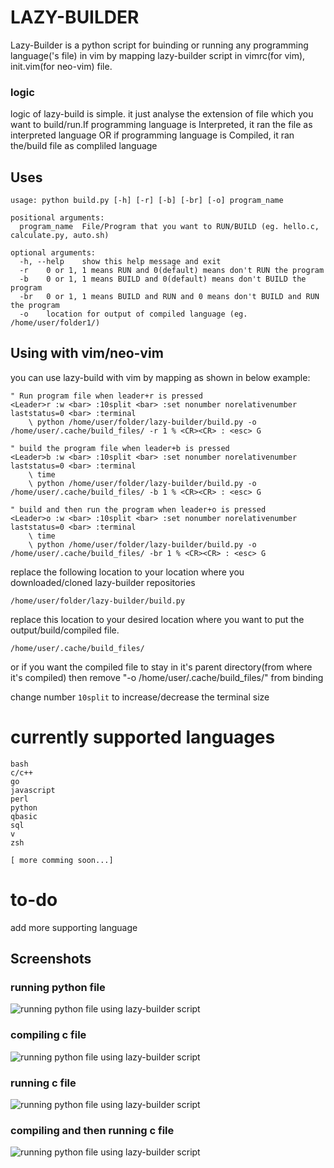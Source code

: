 # LAZY-BUILDER

Lazy-Builder is a python script for buinding or running any programming language('s file) in vim by mapping lazy-builder script in vimrc(for vim), init.vim(for neo-vim) file.

### logic
logic of lazy-build is simple. it just analyse the extension of file which you want to build/run.If programming language is Interpreted, it ran the file as interpreted language OR if programming language is Compiled, it ran the/build file as compliled language
 
## Uses


```
usage: python build.py [-h] [-r] [-b] [-br] [-o] program_name

positional arguments:
  program_name  File/Program that you want to RUN/BUILD (eg. hello.c, calculate.py, auto.sh)

optional arguments:
  -h, --help    show this help message and exit
  -r    0 or 1, 1 means RUN and 0(default) means don't RUN the program
  -b    0 or 1, 1 means BUILD and 0(default) means don't BUILD the program
  -br   0 or 1, 1 means BUILD and RUN and 0 means don't BUILD and RUN the program
  -o    location for output of compiled language (eg. /home/user/folder1/)

```

## Using with vim/neo-vim
you can use lazy-build with vim by mapping as shown in below example:
```
" Run program file when leader+r is pressed
<Leader>r :w <bar> :10split <bar> :set nonumber norelativenumber laststatus=0 <bar> :terminal
    \ python /home/user/folder/lazy-builder/build.py -o /home/user/.cache/build_files/ -r 1 % <CR><CR> : <esc> G

" build the program file when leader+b is pressed
<Leader>b :w <bar> :10split <bar> :set nonumber norelativenumber laststatus=0 <bar> :terminal
    \ time
    \ python /home/user/folder/lazy-builder/build.py -o /home/user/.cache/build_files/ -b 1 % <CR><CR> : <esc> G

" build and then run the program when leader+o is pressed
<Leader>o :w <bar> :10split <bar> :set nonumber norelativenumber laststatus=0 <bar> :terminal
    \ time
    \ python /home/user/folder/lazy-builder/build.py -o /home/user/.cache/build_files/ -br 1 % <CR><CR> : <esc> G
```
replace the following location to your location where you downloaded/cloned lazy-builder repositories
```
/home/user/folder/lazy-builder/build.py
```
replace this location to your desired location where you want to put the output/build/compiled file. 
```
/home/user/.cache/build_files/
```
or if you want the compiled file to stay in it's parent directory(from where it's compiled) then remove "-o /home/user/.cache/build_files/" from binding

change number ```10split``` to increase/decrease the terminal size



# currently supported languages
```
bash
c/c++
go
javascript
perl
python
qbasic
sql
v
zsh

[ more comming soon...]
```
# to-do
add more supporting language


## Screenshots
### running python file
![running python file using lazy-builder script](https://i.imgur.com/gMNmBDQ.png)

### compiling c file
![running python file using lazy-builder script](https://i.imgur.com/JpzOiQi.png)

### running c file
![running python file using lazy-builder script](https://i.imgur.com/0ro8hxE.png)

### compiling and then running c file
![running python file using lazy-builder script](https://i.imgur.com/YLyRfcM.png)

